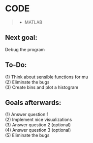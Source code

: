 # CODE

> * MATLAB

## Next goal:
Debug the program

## To-Do:
(1) Think about sensible functions for mu \
(2) Eliminate the bugs \
(3) Create bins and plot a histogram

## Goals afterwards:
(1) Answer question 1 \
(2) Implement nice visualizations \
(3) Answer question 2 (optional) \
(4) Answer question 3 (optional) \
(5) Eliminate the bugs
